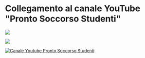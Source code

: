 # Collegamento al canale YouTube "Pronto Soccorso Studenti"

[<img src="Immagini/icona_canale.png">]([https://www.youtube.com/channel/UCbPZP1NdbHJ8ZCrzPoYSNLw])

[<img src="path/to/image.png">](https://link-to-your-URL/)



[![Canale Youtube Pronto Soccorso Studenti](Immagini/icona_canale.png)](https://www.youtube.com/channel/UCbPZP1NdbHJ8ZCrzPoYSNLw)
